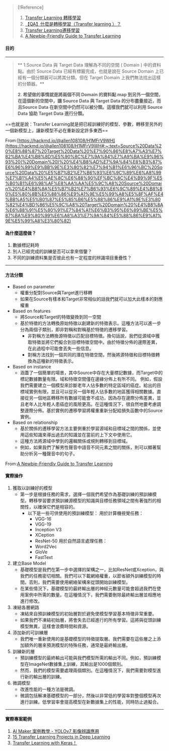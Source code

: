 > [!Reference]
> 1. [Transfer Learning 轉移學習](https://medium.com/%E6%88%91%E5%B0%B1%E5%95%8F%E4%B8%80%E5%8F%A5-%E6%80%8E%E9%BA%BC%E5%AF%AB/transfer-learning-%E8%BD%89%E7%A7%BB%E5%AD%B8%E7%BF%92-4538e6e2ffe4)
> 2. [【QA】什麼是轉移學習（Transfer learning ）？](https://www.cupoy.com/qa/club/ai_tw/0000016D6BA22D97000000016375706F795F72656C656173654B5741535354434C5542/0000017B7B67ABF8000000276375706F795F72656C656173655155455354)
> 3. [Transfer Learning遷移學習](https://hackmd.io/@allen108108/H1MFrV9WH)
> 4. [A Newbie-Friendly Guide to Transfer Learning](https://www.v7labs.com/blog/transfer-learning-guide#transfer-learning-in-6-steps)

#### 目的
---
> ** 1.Source Data 與 Target Data 理解為不同的空間 ( Domain ) 中的資料點。由於 Source Data 已經有標籤完成，也就是說在 Source Domain 上已經有一個分類器可以將其分類。但在 Target Domain 上我們無法找出這樣的分類器。**
>
>**2. 希望做的事情就是將兩個不同 Domain 的資料點 map 到另外一個空間，在這個新的空間中，讓 Source Data 與 Target Data 的分布盡量接近，而且Source Data 在新空間中仍然可以被分類。這樣我們就可以利用 Source Data 協助 Target Data 進行分類。**


==也就是說：Transfer Learning就是把已經訓練好的模型、參數，轉移至另外的一個新模型上，讓新模型不必在重新設定許多東西==

From:[https://hackmd.io/@allen108108/H1MFrV9WH](https://hackmd.io/@allen108108/H1MFrV9WH#:~:text=Source%20Data%20%E8%88%87%20Target%20Data%20%E7%90%86%E8%A7%A3%E7%82%BA%E4%B8%8D%E5%90%8C%E7%9A%84%E7%A9%BA%E9%96%93%20(%20Domain%20)%20%E4%B8%AD%E7%9A%84%E8%B3%87%E6%96%99%E9%BB%9E%E3%80%82%E7%94%B1%E6%96%BC%20Source%20Data%20%E5%B7%B2%E7%B6%93%E6%9C%89%E6%A8%99%E7%B1%A4%E5%AE%8C%E6%88%90%EF%BC%8C%E4%B9%9F%E5%B0%B1%E6%98%AF%E8%AA%AA%E5%9C%A8%20Source%20Domain%20%E4%B8%8A%E5%B7%B2%E7%B6%93%E6%9C%89%E4%B8%80%E5%80%8B%E5%88%86%E9%A1%9E%E5%99%A8%E5%8F%AF%E4%BB%A5%E5%B0%87%E5%85%B6%E5%88%86%E9%A1%9E%E3%80%82%E4%BD%86%E5%9C%A8%20Target%20Domain%20%E4%B8%8A%E6%88%91%E5%80%91%E7%84%A1%E6%B3%95%E6%89%BE%E5%87%BA%E9%80%99%E6%A8%A3%E7%9A%84%E5%88%86%E9%A1%9E%E5%99%A8%E3%80%82)

#### 為什麼這麼做？
1. 數據標記耗時
2. 別人已經完成的訓練是否可以拿來借鑒？
3. 不同的訓練資料集是否彼此也有一定程度的辨識項目重疊性？

---
#### 方法分類
- Based on parameter
	- 權重分配對Source與Target進行移轉
	- 如果在Source有樣本和Target非常相似的話我們就可以加大此樣本的對應權重
- Based on features
	- 將Source和Target的特徵變換到同一空間
	- 基於特徵的方法轉換原始特徵以創建新的特徵表示。這種方法可以進一步分為兩個子類別，即非對稱和對稱基於特徵的遷移學習。
		- 非對稱方法轉換源特徵以匹配目標特徵。換句話說，我們從源域中獲取特徵並將它們擬合到目標特徵空間中。由於特徵分佈的邊際差異，在此過程中可能會丟失一些信息。
		- 對稱方法找到一個共同的潛在特徵空間，然後將源特徵和目標特徵轉換為這種新的特徵表示。
- Based on instance
	- 涵蓋了一個簡單的場景，其中Source中存在大量標記數據，而Target中的標記數據數量有限。域和特徵空間僅在邊緣分佈上有所不同。
		例如，假設我們需要建立一個模型來診斷老年人佔多數的特定區域的癌症。給出的目標域實例有限，並且可以從另一個年輕人佔多數的地區獲得相關數據。直接從另一個地區轉移所有數據可能會不成功，因為存在邊際分佈差異，並且老年人比年輕人患癌症的風險更高。在這種情況下，很自然地要考慮調整邊際分佈。基於實例的遷移學習將權重重新分配給損失函數中的Source實例。
- Based on relationship
	- 基於關係的遷移學習方法主要側重於學習源域和目標域之間的關係，並使用這些知識來導出過去的知識並在當前的上下文中使用它。
	- 這種方法將源域中學到的邏輯關係或規則轉移到目標域。
	- 例如，如果我們了解男性聲音中語音不同元素之間的關係，則可以顯著幫助分析另一種聲音中的句子。

From:[A Newbie-Friendly Guide to Transfer Learning](v7labs.com/blog/transfer-learning-guide)

#### 實際操作
1. 獲取以訓練好的模型
	- 第一步是根據任務的需求，選擇一個我們希望作為基礎訓練的預訓練模型。轉移學習要求預訓練源模型的知識與目標任務領域之間有著強烈的相關性，以確保它們是相容的。
		- 以下是一些可供使用的預訓練模型：
			用於計算機視覺任務：
			- VGG-16 
			- VGG-19 
			- Inception V3 
			- XCeption 
			- ResNet-50 
			用於自然語言處理任務：
			- Word2Vec 
			- GloVe 
			- FastText
2. 建立Base Model
	- 基礎模型是我們在第一步中選擇的架構之一，比如ResNet或Xception，與我們的任務密切相關。我們可以下載網絡權重，以節省額外訓練模型的時間。否則，我們需要使用網絡架構來從頭開始訓練模型。
	- 在某些情況下，基礎模型的最終輸出層的神經元數量可能會超過我們在使用案例中所需的數量。在這種情況下，我們需要刪除最終輸出層並相應地進行修改。
3. 凍結各層網路
	- 凍結來自預訓練模型的初始層對於避免使模型學習基本特徵非常重要。
	- 如果我們不凍結初始層，將會失去已經進行的所有學習。這將與從頭訓練模型無異，這樣會浪費時間和資源。
4. 添加新的可訓練層
	- 我們唯一重新使用的是基礎模型的特徵提取層。我們需要在這些層之上添加額外的層來預測模型的特殊任務，通常是最終輸出層。
5. 訓練新的層
	- 預訓練模型的最終輸出可能與我們模型所需的輸出不同。例如，預訓練模型在ImageNet數據集上訓練，其輸出是1000個類別。
	- 然而，我們的模型需要處理兩個類別。在這種情況下，我們需要對模型進行新的輸出層的訓練。
6. 微調模型
	- 改進性能的一種方法是微調。
	- 微調包括解凍基礎模型的一部分，然後以非常低的學習率對整個模型再次進行訓練。低學習率會提高模型在新數據集上的性能，同時防止過擬合。
---
#### 實際專案範例
1. [AI Maker 案例教學 - YOLOv7 影像辨識應用](https://docs.oneai.twcc.ai/s/casestudy-yolov7#AI-Maker-%E6%A1%88%E4%BE%8B%E6%95%99%E5%AD%B8---YOLOv7-%E5%BD%B1%E5%83%8F%E8%BE%A8%E8%AD%98%E6%87%89%E7%94%A8)
2. [15 Transfer Learning Projects in Deep Learning](https://www.projectpro.io/article/transfer-learning-projects/869#mcetoc_1h3h5knb213)
3. [Transfer Learning with Keras！](https://ithelp.ithome.com.tw/articles/10190971)